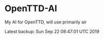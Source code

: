 # OpenTTD-AI
My AI for OpenTTD, will use primarily air

Latest backup: Sun Sep 22 08:47:01 UTC 2019
